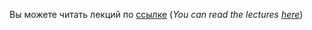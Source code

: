 Вы можете читать лекций по [ссылке](https://htmlpreview.github.io/?https://github.com/nefedov-yury/Lectures/blob/main/public_html/index.html) 
(*You can read the lectures [here](https://htmlpreview.github.io/?https://github.com/nefedov-yury/Lectures/blob/main/public_html/index.html)*)
